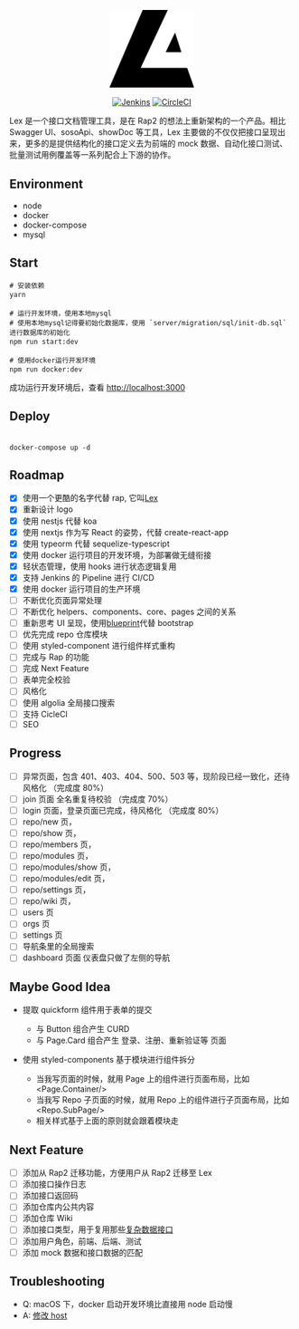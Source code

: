 <p align="center">
  <a href="https://lex.sunmi.com" target="blank"><img src="./public/images/logo.svg" width="150" alt="Lex Logo" /></a>
</p>

<p align="center">
<a href="http://jenkins-hlcx.sunmi.com/job/lex/job/master/" target="_blank"><img src="http://jenkins-hlcx.sunmi.com/buildStatus/icon?job=lex%2Fmaster" alt="Jenkins" /></a>
<a href="https://circleci.com/gh/sunmi-web/lex/tree/master" target="_blank"><img src="https://circleci.com/gh/sunmi-web/lex/tree/master.svg?style=svg" alt="CircleCI" /></a>
</p>

Lex 是一个接口文档管理工具，是在 Rap2 的想法上重新架构的一个产品。相比 Swagger UI、sosoApi、showDoc 等工具，Lex 主要做的不仅仅把接口呈现出来，更多的是提供结构化的接口定义去为前端的 mock 数据、自动化接口测试、批量测试用例覆盖等一系列配合上下游的协作。

## Environment

- node
- docker
- docker-compose
- mysql

## Start

```shell
# 安装依赖
yarn

# 运行开发环境，使用本地mysql
# 使用本地mysql记得要初始化数据库，使用 `server/migration/sql/init-db.sql` 进行数据库的初始化
npm run start:dev

# 使用docker运行开发环境
npm run docker:dev

```

成功运行开发环境后，查看 [http://localhost:3000](http://localhost:3000)

## Deploy

```shell

docker-compose up -d

```

## Roadmap

- [x] 使用一个更酷的名字代替 rap, 它叫[Lex](https://zh.wikipedia.org/wiki/%E9%9B%B7%E5%85%8B%E6%96%AF%C2%B7%E8%B7%AF%E7%91%9F)
- [x] 重新设计 logo
- [x] 使用 nestjs 代替 koa
- [x] 使用 nextjs 作为写 React 的姿势，代替 create-react-app
- [x] 使用 typeorm 代替 sequelize-typescript
- [x] 使用 docker 运行项目的开发环境，为部署做无缝衔接
- [x] 轻状态管理，使用 hooks 进行状态逻辑复用
- [x] 支持 Jenkins 的 Pipeline 进行 CI/CD
- [x] 使用 docker 运行项目的生产环境
- [ ] 不断优化页面异常处理
- [ ] 不断优化 helpers、components、core、pages 之间的关系
- [ ] 重新思考 UI 呈现，使用[blueprint](https://blueprintjs.com/docs/#core)代替 bootstrap
- [ ] 优先完成 repo 仓库模块
- [ ] 使用 styled-component 进行组件样式重构
- [ ] 完成与 Rap 的功能
- [ ] 完成 Next Feature
- [ ] 表单完全校验
- [ ] 风格化
- [ ] 使用 algolia 全局接口搜索
- [ ] 支持 CicleCI
- [ ] SEO

## Progress

- [ ] 异常页面，包含 401、403、404、500、503 等，现阶段已经一致化，还待风格化 （完成度 80%）
- [ ] join 页面 全名重复待校验 （完成度 70%）
- [ ] login 页面，登录页面已完成，待风格化 （完成度 80%）
- [ ] repo/new 页，
- [ ] repo/show 页，
- [ ] repo/members 页，
- [ ] repo/modules 页，
- [ ] repo/modules/show 页，
- [ ] repo/modules/edit 页，
- [ ] repo/settings 页，
- [ ] repo/wiki 页，
- [ ] users 页
- [ ] orgs 页
- [ ] settings 页
- [ ] 导航条里的全局搜索
- [ ] dashboard 页面 仪表盘只做了左侧的导航

## Maybe Good Idea

- 提取 quickform 组件用于表单的提交

  - 与 Button 组合产生 CURD
  - 与 Page.Card 组合产生 登录、注册、重新验证等 页面

- 使用 styled-components 基于模块进行组件拆分

  - 当我写页面的时候，就用 Page 上的组件进行页面布局，比如<Page.Container/>
  - 当我写 Repo 子页面的时候，就用 Repo 上的组件进行子页面布局，比如<Repo.SubPage/>
  - 相关样式基于上面的原则就会跟着模块走

## Next Feature

- [ ] 添加从 Rap2 迁移功能，方便用户从 Rap2 迁移至 Lex
- [ ] 添加接口操作日志
- [ ] 添加接口返回码
- [ ] 添加仓库内公共内容
- [ ] 添加仓库 Wiki
- [ ] 添加接口类型，用于复用那些[复杂数据接口](https://blueprintjs.com/docs/#core/components/control-group.props)
- [ ] 添加用户角色，前端、后端、测试
- [ ] 添加 mock 数据和接口数据的匹配

## Troubleshooting

- Q: macOS 下，docker 启动开发环境比直接用 node 启动慢
- A: [修改 host](https://www.google.com/search?newwindow=1&ei=WLj_XKKmN5Lj-Aa6k4GQAw&q=docker-compose+up+%E6%85%A2&oq=docker-compose+up+%E6%85%A2&gs_l=psy-ab.3..35i39.19786.20372..20872...0.0..0.608.1075.4-1j1......0....1..gws-wiz.nQxEVscW-Q4)
